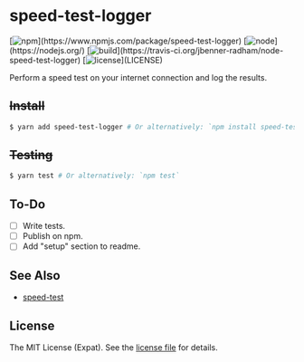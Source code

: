 speed-test-logger
=================
[![npm](https://img.shields.io/npm/v/speed-test-logger.svg?)](https://www.npmjs.com/package/speed-test-logger)
[![node](https://img.shields.io/node/v/speed-test-logger.svg?)](https://nodejs.org/)
[![build](https://img.shields.io/travis/jbenner-radham/node-speed-test-logger.svg?)](https://travis-ci.org/jbenner-radham/node-speed-test-logger)
[![license](https://img.shields.io/github/license/jbenner-radham/node-speed-test-logger.svg?)](LICENSE)

Perform a speed test on your internet connection and log the results.

~~Install~~
-----------
```sh
$ yarn add speed-test-logger # Or alternatively: `npm install speed-test-logger`
```

~~Testing~~
-----------
```sh
$ yarn test # Or alternatively: `npm test`
```

To-Do
-----
- [ ] Write tests.
- [ ] Publish on npm.
- [ ] Add "setup" section to readme.

See Also
--------
- [speed-test](https://github.com/sindresorhus/speed-test#readme)

License
-------
The MIT License (Expat). See the [license file](LICENSE) for details.
